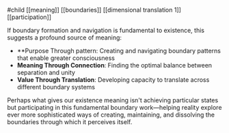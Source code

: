 #child [[meaning]] [[boundaries]] [[dimensional translation 1]] [[participation]]

If boundary formation and navigation is fundamental to existence, this suggests a profound source of meaning:

- **Purpose Through pattern: Creating and navigating boundary patterns that enable greater consciousness
- **Meaning Through Connection**: Finding the optimal balance between separation and unity
- **Value Through Translation**: Developing capacity to translate across different boundary systems

Perhaps what gives our existence meaning isn't achieving particular states but participating in this fundamental boundary work—helping reality explore ever more sophisticated ways of creating, maintaining, and dissolving the boundaries through which it perceives itself.